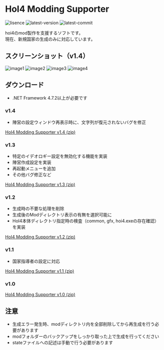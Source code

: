 # HoI4 Modding Supporter
![lisence](https://img.shields.io/github/license/Zakki0925224/HoI4-Modding-Supporter.svg)
![latest-version](https://img.shields.io/github/v/release/Zakki0925224/HoI4-Modding-Supporter.svg)
![latest-commit](https://img.shields.io/github/last-commit/Zakki0925224/HoI4-Modding-Supporter.svg)

hoi4のmod製作を支援するソフトです。<br>
現在、新規国家の生成のみに対応しています。

## スクリーンショット（v1.4）
![image1](https://user-images.githubusercontent.com/49384910/90971767-1c1b9180-e54e-11ea-8431-7bfd1059824f.png)
![image2](https://user-images.githubusercontent.com/49384910/90971782-35244280-e54e-11ea-9bae-fc16d685a281.png)
![image3](https://user-images.githubusercontent.com/49384910/90971792-4bca9980-e54e-11ea-940d-49e1c9575d50.png)
![image4](https://user-images.githubusercontent.com/49384910/90971798-55ec9800-e54e-11ea-856e-0ddd7ef5ad8e.png)

## ダウンロード
* .NET Framework 4.7.2以上が必要です

### v1.4
* 陣営の設定ウィンドウ再表示時に、文字列が復元されないバグを修正

[HoI4 Modding Supporter v1.4 (zip)](https://github.com/Zakki0925224/HoI4-Modding-Supporter/releases/download/v1.4/HoI4-Modding-Supporter.zip)

### v1.3
* 特定のイデオロギー設定を無効化する機能を実装
* 陣営作成設定を実装
* 再起動メニューを追加
* その他バグ修正など

[HoI4 Modding Supporter v1.3 (zip)](https://github.com/Zakki0925224/HoI4-Modding-Supporter/releases/download/v1.3/HoI4-Modding-Supporter.zip)

### v1.2
* 生成時の不要な処理を削除
* 生成後のModディレクトリ表示の有無を選択可能に
* HoI4本体ディレクトリ指定時の検査（common, gfx, hoi4.exeの存在確認）を実装

[HoI4 Modding Supporter v1.2 (zip)](https://github.com/Zakki0925224/HoI4-Modding-Supporter/releases/download/v1.2/HoI4-Modding-Supporter.zip)

### v1.1
* 国家指導者の設定に対応

[HoI4 Modding Supporter v1.1 (zip)](https://github.com/Zakki0925224/HoI4-Modding-Supporter/releases/download/v1.1/HoI4-Modding-Supporter.zip)

### v1.0
[HoI4 Modding Supporter v1.0 (zip)](https://github.com/Zakki0925224/HoI4-Modding-Supporter/releases/download/v1.0/HoI4_Modding_Supporter.zip)

## 注意
* 生成エラー発生時、modディレクトリ内を全部削除してから再生成を行う必要があります
* modフォルダーのバックアップをしっかり取った上で生成を行ってください
* stateファイルへの記述は手動で行う必要があります
